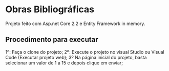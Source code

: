 # Obras Bibliográficas

Projeto feito com Asp.net Core 2.2 e Entity Framework in memory.

## Procedimento para executar
1º: Faça o clone do projeto;
2º: Execute o projeto no visual Studio ou Visual Code (Executar projeto web);
3º Na página inicial do projeto, basta selecionar um valor de 1 a 15 e depois clique em enviar;
